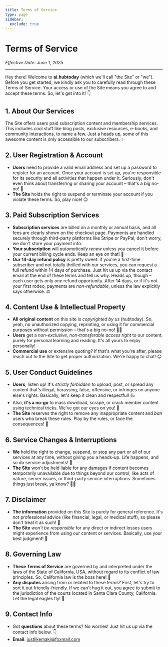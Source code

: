 ```yaml
---
title: Terms of Service
type: page
sidebar:
  exclude: true
---
```

# Terms of Service

*Effective Date: June 1, 2025*

---

Hey there! Welcome to **ai.hubtoday** (which we'll call "the Site" or "we"). Before you get started, we kindly ask you to carefully read through these Terms of Service. Your access or use of the Site means you agree to and accept these terms. So, let's get into it! 👇

## 1. About Our Services

The Site offers users paid subscription content and membership services. This includes cool stuff like blog posts, exclusive resources, e-books, and community interactions, to name a few. Just a heads up, some of this awesome content is only accessible to our subscribers. ✨

## 2. User Registration & Account

*   **Users** need to provide a valid email address and set up a password to register for an account. Once your account is set up, you're responsible for its security and all activities that happen under it. Seriously, don't even think about transferring or sharing your account – that's a big no-no! 🚫
*   **The Site** holds the right to suspend or terminate your account if you violate these terms. So, play nice! 😉

## 3. Paid Subscription Services

*   **Subscription services** are billed on a monthly or annual basis, and all fees are clearly shown on the checkout page. Payments are handled securely through third-party platforms like Stripe or PayPal; don't worry, we don't store your payment info.
*   **Your subscription** will *automatically renew* unless you cancel it before your current billing cycle ends. Keep an eye on that! 🔔
*   **Our 14-day refund policy** is pretty sweet: if you're a first-time subscriber and not totally thrilled with our services, you can request a full refund within 14 days of purchase. Just hit us up via the contact email at the end of these terms and tell us why. Heads up, though – each user gets only *one* refund opportunity. After 14 days, or if it's not your first rodeo, payments are *non-refundable*, unless the law explicitly says otherwise. ⚖️

## 4. Content Use & Intellectual Property

*   **All original content** on this site is *copyrighted by us* (hubtoday). So, yeah, no unauthorized copying, reprinting, or using it for commercial purposes without permission – that's a big no-no! 🙅‍♀️
*   **Users** get a *non-exclusive, non-transferable access right* to our content, purely for personal learning and reading. It's all yours to enjoy personally!
*   **Commercial use** or extensive quoting? If that's what you're after, please reach out to the Site to get proper authorization. We're happy to chat! 😊

## 5. User Conduct Guidelines

*   **Users**, listen up! It's *strictly forbidden* to upload, post, or spread any content that's illegal, harassing, false, offensive, or infringes on anyone else's rights. Basically, let's keep it clean and respectful! 👍
*   Also, **it's a no-go** to mass download, scrape, or crack member content using technical tricks. We've got our eyes on you! 👀
*   **The Site** reserves the right to remove any inappropriate content and *ban* users who break these rules. Play by the rules, or face the consequences! 🚨

## 6. Service Changes & Interruptions

*   **We** hold the right to change, suspend, or stop any part or all of our services at any time, without giving you a heads-up. Life happens, and so do service adjustments! 🔄
*   **The Site** won't be held liable for any damages if content becomes temporarily unavailable due to things beyond our control, like acts of nature, server issues, or third-party service interruptions. Sometimes things just break, ya know? 🤷‍♀️

## 7. Disclaimer

*   **The information** provided on this Site is purely for general reference. It's *not* professional advice (like financial, legal, or medical stuff), so please don't treat it as such! 🚫
*   **The Site** *won't be responsible* for any direct or indirect losses users might experience from using our content or services. Basically, use your best judgment! 🤔

## 8. Governing Law

*   **These Terms of Service** are governed by and interpreted under the laws of the State of California, USA, without regard to its conflict of law principles. So, California law is the boss here! 👑
*   **Any disputes** arising from or related to these terms? First, let's try to sort it out friendly-friendly. If we can't hug it out, you agree to submit to the jurisdiction of the courts located in Santa Clara County, California. Let the legal eagles fly! 🦅

## 9. Contact Info

*   Got **questions** about these terms? No worries! Just hit us up via the contact info below. 👇
*   **Email**: [justlikemaki@foxmail.com](mailto:justlikemaki@foxmail.com)